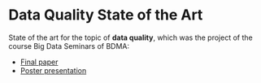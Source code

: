 # Data Quality State of the Art
State of the art for the topic of __data quality__, which was the project of the course Big Data Seminars of BDMA:
- [Final paper](https://github.com/stef4k/data-quality-state-of-the-art/blob/main/paper_state_of_the_art%20.pdf)
- [Poster presentation](https://github.com/stef4k/data-quality-state-of-the-art/blob/main/poster_state_of_the_art.pdf)
